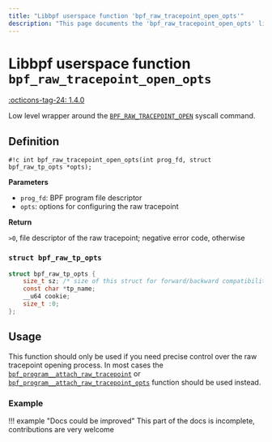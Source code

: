 ```yaml
---
title: "Libbpf userspace function 'bpf_raw_tracepoint_open_opts'"
description: "This page documents the 'bpf_raw_tracepoint_open_opts' libbpf userspace function, including its definition, usage, and examples."
---
```

# Libbpf userspace function `bpf_raw_tracepoint_open_opts`

<!-- [LIBBPF_TAG] -->
[:octicons-tag-24: 1.4.0](https://github.com/libbpf/libbpf/releases/tag/v1.4.0)
<!-- [/LIBBPF_TAG] -->

Low level wrapper around the [`BPF_RAW_TRACEPOINT_OPEN`](../../../linux/syscall/BPF_RAW_TRACEPOINT_OPEN.md) syscall command.

## Definition

`#!c int bpf_raw_tracepoint_open_opts(int prog_fd, struct bpf_raw_tp_opts *opts);`

**Parameters**

- `prog_fd`: BPF program file descriptor
- `opts`: options for configuring the raw tracepoint

**Return**

`>0`, file descriptor of the raw tracepoint; negative error code, otherwise

### `struct bpf_raw_tp_opts`

```c
struct bpf_raw_tp_opts {
	size_t sz; /* size of this struct for forward/backward compatibility */
	const char *tp_name;
	__u64 cookie;
	size_t :0;
};
```

## Usage

This function should only be used if you need precise control over the raw tracepoint opening process. In most cases the [`bpf_program__attach_raw_tracepoint`](bpf_program__attach_raw_tracepoint.md) or [`bpf_program__attach_raw_tracepoint_opts`](bpf_program__attach_raw_tracepoint_opts.md) function should be used instead.

### Example

!!! example "Docs could be improved"
    This part of the docs is incomplete, contributions are very welcome
